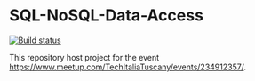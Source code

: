 # SQL-NoSQL-Data-Access
[![Build status](https://ci.appveyor.com/api/projects/status/3bw4tmss81vi6glv?svg=true)](https://ci.appveyor.com/project/zeppaman/sql-nosql-data-access)

This repository host project for the event https://www.meetup.com/TechItaliaTuscany/events/234912357/.

